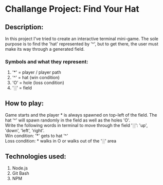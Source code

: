 # Challange Project: Find Your Hat

## Description:
In this project I've tried to create an interactive terminal mini-game. The sole purpose is to find the 'hat' represented by '^', but to get there, the user must make its way through a generated field.

### Symbols and what they represent:
1. '*' = player / player path
2. '^' = hat (win condition)
3. 'O' = hole (loss condition)
4. '░' = field

## How to play:

Game starts and the player * is always spawned on top-left of the field. The hat '^' will spawn randomly in the field as well as the holes 'O'.
<br>
Write the following words in terminal to move through the field '░': 'up', 'down', 'left', 'right'.
<br>
Win condition: '*' gets to hat '^'
<br>
Loss condition: * walks in O or walks out of the  '░' area

## Technologies used:
1. Node.js
2. Git Bash
3. NPM